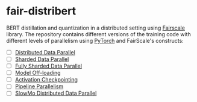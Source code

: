 # fair-distribert
BERT distillation and quantization in a distributed setting using [Fairscale](https://fairscale.readthedocs.io/) library.
The repository contains different versions of the training code with different levels of parallelism using [PyTorch](https://pytorch.org/docs/stable/distributed.html) and FairScale's constructs:
- [ ] [Distributed Data Parallel](https://pytorch.org/tutorials/intermediate/ddp_tutorial.html)
- [ ] [Sharded Data Parallel](https://fairscale.readthedocs.io/en/stable/api/nn/sharded_ddp.html)
- [ ] [Fully Sharded Data Parallel](https://fairscale.readthedocs.io/en/stable/api/nn/fsdp.html)
- [ ] [Model Off-loading](https://fairscale.readthedocs.io/en/stable/api/experimental/nn/offload_model.html)
- [ ] [Activation Checkpointing](https://fairscale.readthedocs.io/en/stable/api/nn/checkpoint/checkpoint_activations.html)
- [ ] [Pipeline Parallelism](https://fairscale.readthedocs.io/en/stable/api/nn/pipe.html)
- [ ] [SlowMo Distributed Data Parallel](https://fairscale.readthedocs.io/en/stable/api/experimental/nn/slowmo_ddp.html)
